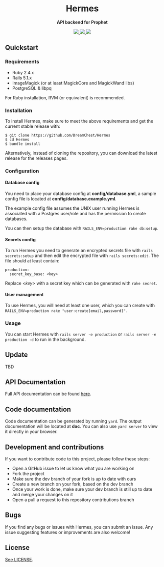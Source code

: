 <div align="center">
  <h1>Hermes</h1>
</div>
<div align="center">
  <p><strong>API backend for Prophet</strong></p>
  <a href="https://www.ruby-lang.org/en/">
    <img src="https://img.shields.io/badge/Ruby-2.4.4-red.svg"/>
  </a>
  <a href="https://rubyonrails.org/">
    <img src="https://img.shields.io/badge/Rails-5.1.5-red.svg"/>
  </a>
  <a href="https://travis-ci.com/DreamChest/Hermes">
    <img src="https://travis-ci.com/DreamChest/Hermes.svg?branch=dev"/>
  </a>
</div>

[1]: https://github.com/DreamChest/Prophet
[2]: https://github.com/DreamChest/Mercury
[3]: https://github.com/DreamChest/Trivia
[4]: https://documenter.getpostman.com/view/3934007/hermes/RVnZhyJS
[5]: https://github.com/DreamChest/Mercury/blob/master/LICENSE

## Quickstart

### Requirements

- Ruby 2.4.x
- Rails 5.1.x
- ImageMagick (or at least MagickCore and MagickWand libs)
- PostgreSQL & libpq

For Ruby installation, RVM (or equivalent) is recommended.

### Installation

To install Hermes, make sure to meet the above requirements and get the current stable release with:

```
$ git clone https://github.com/DreamChest/Hermes
$ cd Hermes
$ bundle install
```

Alternatively, instead of cloning the repository, you can download the latest release for the releases pages.

### Configuration

#### Database config

You need to place your database config at **config/database.yml**, a sample config file is located at **config/database.example.yml**.

The example config file assumes the UNIX user running Hermes is associated with a Postgres user/role and has the permission to create databases.

You can then setup the database with `RAILS_ENV=production rake db:setup`.

#### Secrets config

To run Hermes you need to generate an encrypted secrets file with `rails secrets:setup` and then edit the encrypted file with `rails secrets:edit`. The file should at least contain:

```
production:
  secret_key_base: <key>
```

Replace *<key\>* with a secret key which can be generated with `rake secret`.

#### User management

To use Hermes, you will need at least one user, which you can create with `RAILS_ENV=production rake "user:create[email,password]"`.

### Usage

You can start Hermes with `rails server -e production` or `rails server -e production -d` to run in the background.

## Update

TBD

## API Documentation

Full API documentation can be found [here][4].

## Code documentation

Code documentation can be generated by running `yard`. The output documentation will be located at **doc**. You can also use `yard server` to view it directly in your browser.

## Development and contributions

If you want to contribute code to this project, please follow these steps:

- Open a GitHub issue to let us know what you are working on
- Fork the project
- Make sure the dev branch of your fork is up to date with ours
- Create a new branch on your fork, based on the dev branch
- Once your work is done, make sure your dev branch is still up to date and merge your changes on it
- Open a pull a request to this repository contributions branch

## Bugs

If you find any bugs or issues with Hermes, you can submit an issue. Any issue suggesting features or improvements are also welcome!

## License

[See LICENSE][5].
